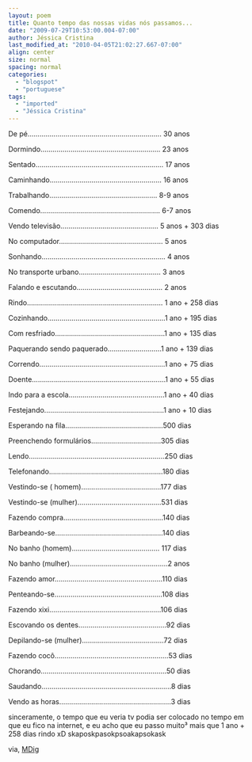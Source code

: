 ```yaml
---
layout: poem
title: Quanto tempo das nossas vidas nós passamos...
date: "2009-07-29T10:53:00.004-07:00"
author: Jéssica Cristina
last_modified_at: "2010-04-05T21:02:27.667-07:00"
align: center
size: normal
spacing: normal
categories:
  - "blogspot"
  - "portuguese"
tags:
  - "imported"
  - "Jéssica Cristina"
---
```


De pé...................................................................  30 anos

Dormindo............................................................ 23 anos

Sentado................................................................ 17 anos

Caminhando........................................................ 16 anos

Trabalhando...................................................... 8-9 anos

Comendo............................................................ 6-7 anos

Vendo televisão................................................. 5 anos + 303 dias

No computador.................................................... 5 anos

Sonhando.............................................................. 4 anos

No transporte urbano......................................... 3 anos

Falando e escutando........................................... 2 anos

Rindo.................................................................... 1 ano + 258 dias

Cozinhando...........................................................1 ano + 195 dias

Com resfriado.......................................................1 ano + 135 dias

Paquerando sendo paquerado...........................1 ano + 139 dias

Correndo...............................................................1 ano + 75 dias

Doente...................................................................1 ano + 55 dias

Indo para a escola................................................1 ano + 40 dias

Festejando............................................................1 ano + 10 dias

Esperando na fila.................................................500 dias

Preenchendo formulários...................................305 dias

Lendo....................................................................250 dias

Telefonando.........................................................180 dias

Vestindo-se ( homem)........................................177 dias

Vestindo-se (mulher)..........................................531 dias

Fazendo compra..................................................140 dias

Barbeando-se......................................................140 dias

No banho (homem)............................................ 117 dias

No banho (mulher).................................................2 anos

Fazendo amor......................................................110 dias

Penteando-se......................................................108 dias

Fazendo xixi........................................................106 dias

Escovando os dentes............................................92 dias

Depilando-se (mulher).........................................72 dias

Fazendo cocô.........................................................53 dias

Chorando...............................................................50 dias

Saudando.................................................................8 dias

Vendo as horas........................................................3 dias

sinceramente, o tempo que eu veria tv podia ser colocado no tempo em que eu fico na internet, e eu acho que eu passo muito³ mais que 1 ano + 258 dias rindo xD skaposkpasokpsoakapsokask

via, [MDig ](http://www.mdig.com.br/)